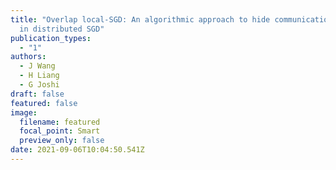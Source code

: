 ```yaml
---
title: "Overlap local-SGD: An algorithmic approach to hide communication delays
  in distributed SGD"
publication_types:
  - "1"
authors:
  - J Wang
  - H Liang
  - G Joshi
draft: false
featured: false
image:
  filename: featured
  focal_point: Smart
  preview_only: false
date: 2021-09-06T10:04:50.541Z
---
```

